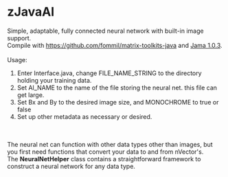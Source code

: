 # zJavaAI
Simple, adaptable, fully connected neural network with built-in image support.<br>
Compile with <a href="mtj-1.0">https://github.com/fommil/matrix-toolkits-java</a> and <a href="https://math.nist.gov/javanumerics/jama/">Jama 1.0.3</a>.
<br><br>
Usage:
1. Enter Interface.java, change FILE_NAME_STRING to the directory holding your training data.<br>
2. Set AI_NAME to the name of the file storing the neural net. this file can get large.<br>
3. Set Bx and By to the desired image size, and MONOCHROME to true or false<br>
4. Set up other metadata as necessary or desired.

<br><br>
The neural net can function with other data types other than images, but you first need functions that convert your data to and from nVector's.<br>
The <b>NeuralNetHelper</b> class contains a straightforward framework to construct a neural network for any data type.
